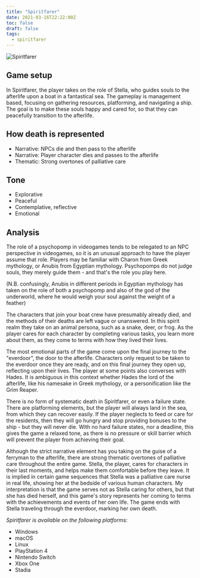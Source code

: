 ```yaml
---
title: "Spiritfarer"
date: 2021-03-16T22:22:00Z
toc: false
draft: false
tags:
  - spiritfarer
---
```


![Spiritfarer](/images/01-spiritfarer.jpg)

Game setup
---

In Spiritfarer, the player takes on the role of Stella, who guides souls to the afterlife upon a boat in a fantastical sea. The gameplay is management based, focusing on gathering resources, platforming, and navigating a ship. The goal is to make these souls happy and cared for, so that they can peacefully transition to the afterlife.

How death is represented
---

- Narrative: NPCs die and then pass to the afterlife
- Narrative: Player character dies and passes to the afterlife
- Thematic: Strong overtones of palliative care

Tone
---

- Explorative
- Peaceful
- Contemplative, reflective
- Emotional

Analysis
---

The role of a psychopomp in videogames tends to be relegated to an NPC perspective in videogames, so it is an unusual approach to have the player assume that role. Players may be familiar with Charon from Greek mythology, or Anubis from Egyptian mythology. Psychopomps do not judge souls, they merely guide them - and that's the role you play here.

(N.B. confusingly, Anubis in different periods in Egyptian mythology has  taken on the role of both a psychopomp and also of the god of the underworld, where he would weigh your soul against the weight of a feather)

The characters that join your boat crew have presumably already died, and the methods of their deaths are left vague or unanswered. In this spirit realm they take on an animal persona, such as a snake, deer, or frog. As the player cares for each character by completing various tasks, you learn more about them, as they come to terms with how they lived their lives.

The most emotional parts of the game come upon the final journey to the "everdoor", the door to the afterlife. Characters only request to be taken to the everdoor once they are ready, and on this final journey they open up, reflecting upon their lives. The player at some points also converses with Hades. It is ambiguous in this context whether Hades the lord of the afterlife, like his namesake in Greek mythology, or a personification like the Grim Reaper.

There is no form of systematic death in Spiritfarer, or even a failure state. There are platforming elements, but the player will always land in the sea, from which they can recover easily. If the player neglects to feed or care for the residents, then they will go hungry and stop providing bonuses to the ship - but they will never die. With no hard failure states, nor a deadline, this gives the game a relaxed tone, as there is no pressure or skill barrier which will prevent the player from achieving their goal.

Although the strict narrative element has you taking on the guise of a ferryman to the afterlife, there are strong thematic overtones of palliative care throughout the entire game. Stella, the player, cares for characters in their last moments, and helps make them comfortable before they leave. It is implied in certain game sequences that Stella was a palliative care nurse in real life, showing her at the bedside of various human characters. My interpretation is that the game serves not as Stella caring for others, but that she has died herself, and this game's story represents her coming to terms with the achievements and events of her own life. The game ends with Stella traveling through the everdoor, marking her own death.

_Spiritfarer is available on the following platforms:_

- Windows
- macOS
- Linux
- PlayStation 4
- Nintendo Switch
- Xbox One
- Stadia
